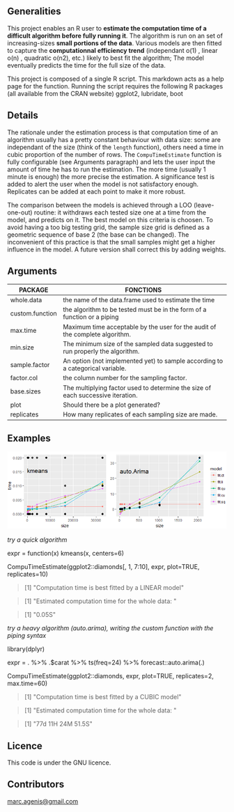 ## Generalities

This project enables an R user to **estimate the computation time of a difficult algorithm before fully running it**. 
The algorithm is run on an set of increasing-sizes **small portions of the data**. 
Various models are then fitted to capture the **computationnal efficiency trend** (independant o(1) , linear o(n) , quadratic o(n2), etc.) likely to best fit the algorithm;
The model eventually predicts the time for the full size of the data. 

This project is composed of a single R script. This markdown acts as a help page for the function.
Running the script requires the following R packages (all available from the CRAN website)
ggplot2, lubridate, boot

## Details

The rationale under the estimation process is that computation time of an algorithm usually has a pretty constant behaviour with data size: some are independant of the size (think of the `length` function), others need a time in cubic proportion of the number of rows. 
The `CompuTimeEstimate` function is fully configurable (see Arguments paragraph) and lets the user input the amount of time he has to run the estimation. The more time (usually 1 minute is enough) the more precise the estimation.
A significance test is added to alert the user when the model is not satisfactory enough. Replicates can be added at each point to make it more robust. 

The comparison between the models is achieved through a LOO (leave-one-out) routine: it withdraws each tested size one at a time from the model, and predicts on it. The best model on this criteria is choosen.
To avoid having a too big testing grid, the sample size grid is defined as a geometric sequence of base 2 (the base can be changed). The inconvenient of this practice is that the small samples might get a higher influence in the model. A future version shall correct this by adding weights.

## Arguments

| PACKAGE           | FONCTIONS                                                                          |
|-------------------|------------------------------------------------------------------------------------|
| whole.data        | the name of the data.frame used to estimate the time                               |
| custom.function   | the algorithm to be tested must be in the form of a function or a piping           |
| max.time          | Maximum time acceptable by the user for the audit of the complete algorithm.       |
| min.size          | The minimum size of the sampled data suggested to run properly the algorithm.      |
| sample.factor     | An option (not implemented yet) to sample according to a categorical variable.     |
| factor.col        | the column number for the sampling factor.                                         |
| base.sizes        | The multiplying factor used to determine the size of each successive iteration.    |
| plot              | Should there be a plot generated?                                                  |
| replicates        | How many replicates of each sampling size are made.                                |


## Examples

![](two.examples.plot.output.png)

*try a quick algorithm*

expr = function(x) kmeans(x, centers=6)

CompuTimeEstimate(ggplot2::diamonds[, 1, 7:10], expr, plot=TRUE, replicates=10)

>[1] "Computation time is best fitted by a LINEAR model"

>[1] "Estimated computation time for the whole data: "

>[1] "0.05S"

*try a heavy algorithm (auto.arima), writing the custom function with the piping syntax*

library(dplyr)

expr = . %>% .$carat %>% ts(freq=24) %>% forecast::auto.arima(.)

CompuTimeEstimate(ggplot2::diamonds, expr, plot=TRUE, replicates=2, max.time=60)

>[1] "Computation time is best fitted by a CUBIC model"

>[1] "Estimated computation time for the whole data: "

>[1] "77d 11H 24M 51.5S"

## Licence

This code is under the GNU licence.

## Contributors

marc.agenis@gmail.com
